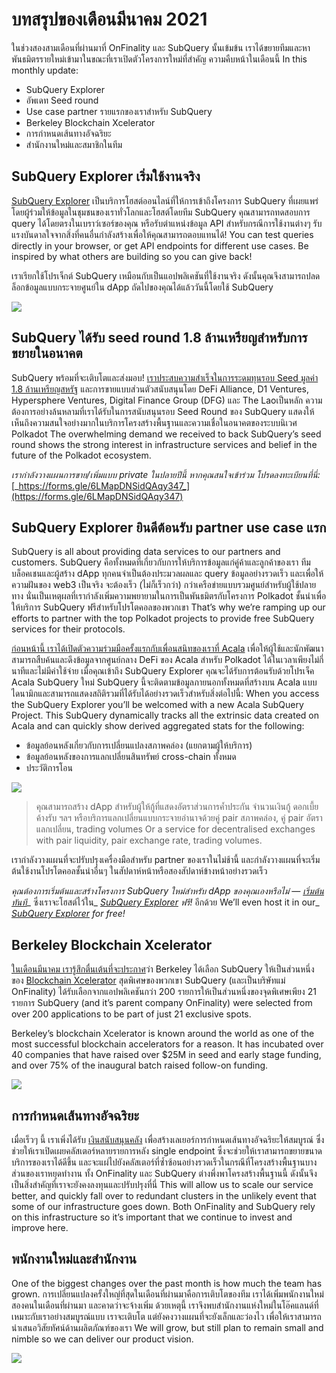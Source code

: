 # บทสรุปของเดือนมีนาคม 2021

ในช่วงสองสามเดือนที่ผ่านมาที่ OnFinality และ SubQuery นั้นเข้มข้น เราได้ขยายทีมและหาพันธมิตรรายใหม่เข้ามาในขณะที่เราเปิดตัวโครงการใหม่ที่สำคัญ ความคืบหน้าในเดือนนี้ In this monthly update:

-   SubQuery Explorer
-   อัพเดท Seed round
-   Use case partner รายแรกของเราสำหรับ SubQuery
-   Berkeley Blockchain Xcelerator
-   การกำหนดเส้นทางอัจฉริยะ
-   สำนักงานใหม่และสมาชิกในทีม

## SubQuery Explorer เริ่มใช้งานจริง

[SubQuery Explorer](https://explorer.subquery.network/) เป็นบริการโฮสต์ออนไลน์ที่ให้การเข้าถึงโครงการ SubQuery ที่เผยแพร่โดยผู้ร่วมให้ข้อมูลในชุมชนของเราทั่วโลกและโฮสต์โดยทีม SubQuery คุณสามารถทดสอบการ query ได้โดยตรงในเบราว์เซอร์ของคุณ หรือรับตำแหน่งข้อมูล API สำหรับกรณีการใช้งานต่างๆ รับแรงบันดาลใจจากสิ่งที่คนอื่นกำลังสร้างเพื่อให้คุณสามารถตอบแทนได้! You can test queries directly in your browser, or get API endpoints for different use cases. Be inspired by what others are building so you can give back!

เราเรียกใช้โปรเจ็กต์ SubQuery เหมือนกับเป็นแอปพลิเคชันที่ใช้งานจริง ดังนั้นคุณจึงสามารถปลดล็อกข้อมูลแบบกระจายศูนย์ใน dApp ถัดไปของคุณได้แล้ววันนี้โดยใช้ SubQuery


![](https://miro.medium.com/max/1400/1*GE-Y6XKNOkj_MKY4ZuM5oQ.png)

## **SubQuery ได้รับ seed round 1.8 ล้านเหรียญสำหรับการขยายในอนาคต**

SubQuery พร้อมที่จะเติบโตและส่งมอบ! [เราประสบความสำเร็จในการระดมทุนรอบ Seed มูลค่า 1.8 ล้านเหรียญสหรัฐ](https://subquery.medium.com/subquery-raises-1-8m-seed-round-for-future-expansion-3348c1f2a931) และการขายแบบส่วนตัวสนับสนุนโดย DeFi Alliance, D1 Ventures, Hypersphere Ventures, Digital Finance Group (DFG) และ The Laoเป็นหลัก ความต้องการอย่างล้นหลามที่เราได้รับในการสนับสนุนรอบ Seed Round ของ SubQuery แสดงให้เห็นถึงความสนใจอย่างมากในบริการโครงสร้างพื้นฐานและความเชื่อในอนาคตของระบบนิเวศ Polkadot The overwhelming demand we received to back SubQuery’s seed round shows the strong interest in infrastructure services and belief in the future of the Polkadot ecosystem.

_เรากำลังวางแผนการขาย/เพิ่มแบบ private ในปลายปีนี้ หากคุณสนใจเข้าร่วม โปรดลงทะเบียนที่นี่:_ [_https://forms.gle/6LMapDNSidQAqy347_](https://forms.gle/6LMapDNSidQAqy347)

## **SubQuery Explorer ยินดีต้อนรับ partner use case แรก**

SubQuery is all about providing data services to our partners and customers. SubQuery คือทั้งหมดที่เกี่ยวกับการให้บริการข้อมูลแก่คู่ค้าและลูกค้าของเรา ทีมบล็อคเชนและผู้สร้าง dApp ทุกคนจำเป็นต้องประมวลผลและ query ข้อมูลอย่างรวดเร็ว และเพื่อให้ความฝันของ web3 เป็นจริง จะต้องเร็ว (ไม่ก็เร็วกว่า) กว่าเครือข่ายแบบรวมศูนย์สำหรับผู้ใช้ปลายทาง นั่นเป็นเหตุผลที่เรากำลังเพิ่มความพยายามในการเป็นพันธมิตรกับโครงการ Polkadot ชั้นนำเพื่อให้บริการ SubQuery ฟรีสำหรับโปรโตคอลของพวกเขา That’s why we’re ramping up our efforts to partner with the top Polkadot projects to provide free SubQuery services for their protocols.

[ก่อนหน้านี้ เราได้เปิดตัวความร่วมมือครั้งแรกกับเพื่อนสนิทของเราที่ Acala](https://subquery.medium.com/subquery-integrates-acala-to-aggregate-and-serve-defi-data-to-polkadot-and-kusama-builders-fc9af6a7aae1) เพื่อให้ผู้ใช้และนักพัฒนาสามารถสืบค้นและดึงข้อมูลจากศูนย์กลาง DeFi ของ Acala สำหรับ Polkadot ได้ในเวลาเพียงไม่กี่นาทีและไม่มีค่าใช้จ่าย เมื่อคุณเข้าถึง SubQuery Explorer คุณจะได้รับการต้อนรับด้วยโปรเจ็ค Acala SubQuery ใหม่ SubQuery นี้จะติดตามข้อมูลภายนอกทั้งหมดที่สร้างบน Acala แบบไดนามิกและสามารถแสดงสถิติรวมที่ได้รับได้อย่างรวดเร็วสำหรับสิ่งต่อไปนี้: When you access the SubQuery Explorer you’ll be welcomed with a new Acala SubQuery Project. This SubQuery dynamically tracks all the extrinsic data created on Acala and can quickly show derived aggregated stats for the following:

-   ข้อมูลย้อนหลังเกี่ยวกับการเปลี่ยนแปลงสภาพคล่อง (แยกตามผู้ให้บริการ)
-   ข้อมูลย้อนหลังของการแลกเปลี่ยนสินทรัพย์ cross-chain ทั้งหมด
-   ประวัติการโอน

![](https://miro.medium.com/max/1400/0*LOig1jNfPTuVk73D)

> คุณสามารถสร้าง dApp สำหรับผู้ให้กู้ที่แสดงอัตราส่วนการค้ำประกัน จำนวนเงินกู้ ดอกเบี้ยค้างรับ ฯลฯ หรือบริการแลกเปลี่ยนแบบกระจายอำนาจด้วยคู่ pair สภาพคล่อง, คู่ pair อัตราแลกเปลี่ยน, trading volumes Or a service for decentralised exchanges with pair liquidity, pair exchange rate, trading volumes.

เรากำลังวางแผนที่จะปรับปรุงเครื่องมือสำหรับ partner ของเราในไม่ช้านี้ และกำลังวางแผนที่จะเริ่มต้นใช้งานโปรโตคอลชั้นนำอื่นๆ ในสัปดาห์หน้าหรือสองสัปดาห์ข้างหน้าอย่างรวดเร็ว

_คุณต้องการเริ่มต้นและสร้างโครงการ SubQuery ใหม่สำหรับ dApp ของคุณเองหรือไม่ —_ [_เริ่มต้นทันที_](https://doc.subquery.network/quickstart.html)_ ซึ่งเราจะโฮสต์ไว้ใน_ [_SubQuery Explorer_](https://subquery.medium.com/announcing-the-subquery-explorer-48c051483730) _ฟรี!_ อีกด้วย We’ll even host it in our_ [_SubQuery Explorer_](https://subquery.medium.com/announcing-the-subquery-explorer-48c051483730) _for free!_

## **Berkeley Blockchain Xcelerator**

[ในเดือนมีนาคม เรารู้สึกตื่นเต้นที่จะประกาศ](https://subquery.medium.com/subquery-joins-berkeleys-blockchain-xcelerator-7ea81f96af73)ว่า Berkeley ได้เลือก SubQuery ให้เป็นส่วนหนึ่งของ [Blockchain Xcelerator](https://www.xcelerator.berkeley.edu/) สุดพิเศษของพวกเขา SubQuery (และเป็นบริษัทแม่ OnFinality) ได้รับเลือกจากแอปพลิเคชันกว่า 200 รายการให้เป็นส่วนหนึ่งของจุดพิเศษเพียง 21 รายการ SubQuery (and it’s parent company OnFinality) were selected from over 200 applications to be part of just 21 exclusive spots.

Berkeley’s blockchain Xcelerator is known around the world as one of the most successful blockchain accelerators for a reason. It has incubated over 40 companies that have raised over $25M in seed and early stage funding, and over 75% of the inaugural batch raised follow-on funding.

![](https://miro.medium.com/max/1400/0*t-_mRJaTnGDQO-VI)

## **การกำหนดเส้นทางอัจฉริยะ**

เมื่อเร็วๆ นี้ เราเพิ่งได้รับ [เงินสนับสนุนคลัง](https://kusama.polkassembly.io/treasury/72) เพื่อสร้างเลเยอร์การกำหนดเส้นทางอัจฉริยะให้สมบูรณ์ ซึ่งช่วยให้เราเปิดเผยคลัสเตอร์หลายรายการหลัง single endpoint ซึ่งจะช่วยให้เราสามารถขยายขนาดบริการของเราได้ดีขึ้น และจะแผ่ไปยังคลัสเตอร์ที่ซ้ำซ้อนอย่างรวดเร็วในกรณีที่โครงสร้างพื้นฐานบางส่วนของเราหยุดทำงาน ทั้ง OnFinality และ SubQuery ต่างพึ่งพาโครงสร้างพื้นฐานนี้ ดังนั้นจึงเป็นสิ่งสำคัญที่เราจะยังคงลงทุนและปรับปรุงที่นี่ This will allow us to scale our service better, and quickly fall over to redundant clusters in the unlikely event that some of our infrastructure goes down. Both OnFinality and SubQuery rely on this infrastructure so it’s important that we continue to invest and improve here.

## **พนักงานใหม่และสำนักงาน**

One of the biggest changes over the past month is how much the team has grown. การเปลี่ยนแปลงครั้งใหญ่ที่สุดในเดือนที่ผ่านมาคือการเติบโตของทีม เราได้เพิ่มพนักงานใหม่สองคนในเดือนที่ผ่านมา และคาดว่าจะจ้างเพิ่ม ด้วยเหตุนี้ เราจึงพบสำนักงานแห่งใหม่ในโอ๊คแลนด์ที่เหมาะกับเราอย่างสมบูรณ์แบบ เราจะเติบโต แต่ยังคงวางแผนที่จะยังเล็กและว่องไว เพื่อให้เราสามารถนำเสนอวิสัยทัศน์ด้านผลิตภัณฑ์ของเรา We will grow, but still plan to remain small and nimble so we can deliver our product vision.

![](https://miro.medium.com/max/1400/1*cJZxerXHfgVGu4-7h2xw4Q.jpeg)